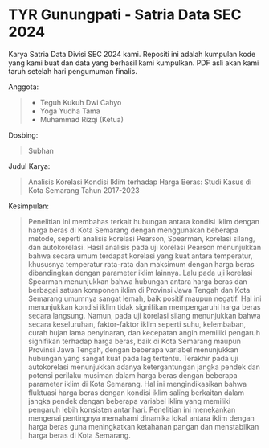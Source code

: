 # TYR Gunungpati - Satria Data SEC 2024
Karya Satria Data Divisi SEC 2024 kami. Repositi ini adalah kumpulan kode yang kami buat dan data yang berhasil kami kumpulkan. PDF asli akan kami taruh setelah hari pengumuman finalis.

Anggota:
> - Teguh Kukuh Dwi Cahyo  
> - Yoga Yudha Tama  
> - Muhammad Rizqi (Ketua)

Dosbing:
> Subhan

Judul Karya: 
> Analisis Korelasi Kondisi Iklim terhadap Harga Beras: Studi Kasus di Kota Semarang Tahun 2017-2023

Kesimpulan:
> Penelitian ini membahas terkait hubungan antara kondisi iklim dengan harga beras di Kota Semarang dengan menggunakan beberapa metode, seperti analisis korelasi Pearson, Spearman, korelasi silang, dan autokorelasi. Hasil analisis pada uji korelasi Pearson menunjukkan bahwa secara umum terdapat korelasi yang kuat antara temperatur, khususnya temperatur rata-rata dan maksimum dengan harga beras dibandingkan dengan parameter iklim lainnya. Lalu pada uji korelasi Spearman menunjukkan bahwa hubungan antara harga beras dan berbagai satuan komponen iklim di Provinsi Jawa Tengah dan Kota Semarang umumnya sangat lemah, baik positif maupun negatif. Hal ini menunjukkan kondisi iklim tidak signifikan mempengaruhi harga beras secara langsung. Namun, pada uji korelasi silang menunjukkan bahwa secara keseluruhan, faktor-faktor iklim seperti suhu, kelembaban, curah hujan lama penyinaran, dan kecepatan angin memiliki pengaruh signifikan terhadap harga beras, baik di Kota Semarang maupun Provinsi Jawa Tengah, dengan beberapa variabel menunjukkan hubungan yang sangat kuat pada lag tertentu. Terakhir pada uji autokorelasi menunjukkan adanya ketergantungan jangka pendek dan potensi perilaku musiman dalam harga beras dengan beberapa parameter iklim di Kota Semarang. Hal ini mengindikasikan bahwa fluktuasi harga beras dengan kondisi iklim saling berkaitan dalam jangka pendek dengan beberapa variabel iklim yang memiliki pengaruh lebih konsisten antar hari. Penelitian ini menekankan mengenai pentingnya memahami dinamika lokal antara iklim dengan harga beras guna meningkatkan ketahanan pangan dan menstabilkan harga beras di Kota Semarang. 
